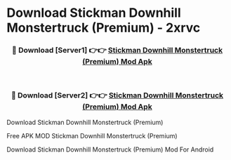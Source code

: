 # Download Stickman Downhill Monstertruck (Premium) - 2xrvc



<div align="center">
<h3>🔴 Download [Server1] 👉👉 <a href="https://momento.my/?title=Stickman_Downhill_Monstertruck_(Premium)">Stickman Downhill Monstertruck (Premium) Mod Apk</a></h3><br>

<h3>🔴 Download [Server2] 👉👉 <a href="https://momento.my/?title=Stickman_Downhill_Monstertruck_(Premium)">Stickman Downhill Monstertruck (Premium) Mod Apk</a></h3>
</div>



Download Stickman Downhill Monstertruck (Premium) 

Free APK MOD Stickman Downhill Monstertruck (Premium) 

Download Stickman Downhill Monstertruck (Premium) Mod For Android
